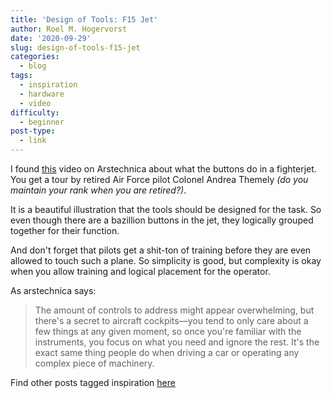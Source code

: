 ```yaml
---
title: 'Design of Tools: F15 Jet'
author: Roel M. Hogervorst
date: '2020-09-29'
slug: design-of-tools-f15-jet
categories:
  - blog
tags:
  - inspiration
  - hardware
  - video
difficulty:
  - beginner
post-type:
  - link
---
```

I found [this](https://arstechnica.com/features/2020/06/human-interface-come-on-a-tour-of-an-f-15c-fighter-jet-cockpit/) video on Arstechnica about what the buttons do in a fighterjet. You get a tour by retired Air Force pilot Colonel Andrea Themely *(do you maintain your rank when you are retired?)*.

It is a beautiful illustration that the tools
should be designed for the task. So even though there are a bazillion buttons in the jet, they logically grouped together for their function. 

And don't forget that pilots get a shit-ton of training before they are even allowed to touch such a plane. So simplicity is good, but complexity is okay when you allow training and logical placement for the operator. 

As arstechnica says:

> The amount of controls to address might appear overwhelming, but there's a secret to aircraft cockpits—you tend to only care about a few things at any given moment, so once you're familiar with the instruments, you focus on what you need and ignore the rest. It's the exact same thing people do when driving a car or operating any complex piece of machinery.


Find other posts tagged inspiration [here](https://notes.rmhogervorst.nl/tags/inspiration/)
